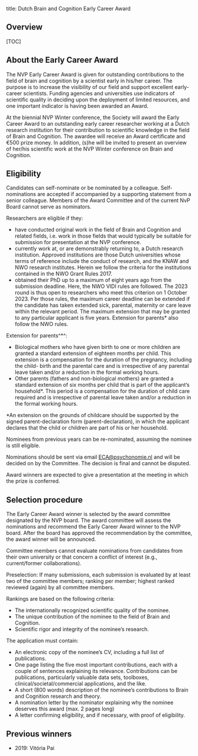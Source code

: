 title: Dutch Brain and Cognition Early Career Award

## Overview

[TOC]


## About the Early Career Award

The NVP Early Career Award is given for outstanding contributions to the field of brain and cognition by a scientist early in his/her career. The purpose is to increase the visibility of our field and support excellent early-career scientists. Funding agencies and universities use indicators of scientific quality in deciding upon the deployment of limited resources, and one important indicator is having been awarded an Award.

At the biennial NVP Winter conference, the Society will award the Early Career Award to an outstanding early career researcher working at a Dutch research institution for their contribution to scientific knowledge in the field of Brain and Cognition. The awardee will receive an Award certificate and €500 prize money. In addition, (s)he will be invited to present an overview of her/his scientific work at the NVP Winter conference on Brain and Cognition.

## Eligibility

Candidates can self-nominate or be nominated by a colleague. Self-nominations are accepted if accompanied by a supporting statement from a senior colleague. Members of the Award Committee and of the current NvP Board cannot serve as nominators.

Researchers are eligible if they:

 - have conducted original work in the field of Brain and Cognition and related fields, i.e. work in those fields that would typically be suitable for submission for presentation at the NVP conference.
 - currently work at, or are demonstrably returning to, a Dutch research institution. Approved institutions are those Dutch universities whose terms of reference include the conduct of research, and the KNAW and NWO research institutes. Herein we follow the criteria for the institutions contained in the NWO Grant Rules 2017.
 - obtained their PhD up to a maximum of eight years ago from the submission deadline. Here, the NWO VIDI rules are followed. The 2023 round is thus open to researchers who meet this criterion on 1 October 2023. Per those rules, the maximum career deadline can be extended if the candidate has taken extended sick, parental, maternity or care leave within the relevant period. The maximum extension that may be granted to any particular applicant is five years. Extension for parents* also follow the NWO rules. 
 

Extension for parents^*^: 

 - Biological mothers who have given birth to one or more children are granted a standard extension of eighteen months per child. This extension is a compensation for the duration of the pregnancy, including the child- birth and the parental care and is irrespective of any parental leave taken and/or a reduction in the formal working hours.
 - Other parents (fathers and non-biological mothers) are granted a standard extension of six months per child that is part of the applicant’s household*. This period is a compensation for the duration of child care required and is irrespective of parental leave taken and/or a reduction in the formal working hours. 
 
*An extension on the grounds of childcare should be supported by the signed parent-declaration form (parent-declaration), in which the applicant declares that the child or children are part of his or her household. 

Nominees from previous years can be re-nominated, assuming the nominee is still eligible.

Nominations should be sent via email ECA@psychonomie.nl and will be decided on by the Committee. The decision is final and cannot be disputed.

Award winners are expected to give a presentation at the meeting in which the prize is conferred.

## Selection procedure

The Early Career Award winner is selected by the award committee designated by the NVP board. 
The award committee will assess the nominations and recommend the Early Career Award winner to the NVP board. After the board has approved the recommendation by the committee, the award winner will be announced. 

Committee members cannot evaluate nominations from candidates from their own university or that concern a conflict of interest (e.g., current/former collaborations). 

Preselection: If many submissions, each submission is evaluated by at least two of the committee members; ranking per member; highest ranked reviewed (again) by all committee members.

Rankings are based on the following criteria:

 - The internationally recognized scientific quality of the nominee. 
 - The unique contribution of the nominee to the field of Brain and Cognition.
 - Scientific rigor and integrity of the nominee’s research.
 
The application must contain:

 - An electronic copy of the nominee’s CV, including a full list of publications.
 - One page listing the five most important contributions, each with a couple of sentences explaining its relevance. Contributions can be publications, particularly valuable data sets,  toolboxes, clinical/societal/commercial applications, and the like.
 - A short (800 words) description of the nominee’s contributions to Brain and Cognition research and theory.
 - A nomination letter by the nominator explaining why the nominee deserves this award (max. 2 pages long) 
 - A letter confirming eligibility, and if necessary, with proof of eligibility.

## Previous winners

- 2019: Vitória Pai
